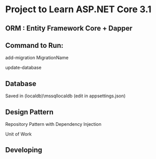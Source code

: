 # Project to Learn ASP.NET Core 3.1 

## ORM : Entity Framework Core + Dapper

## Command to Run:
add-migration MigrationName

update-database

## Database 
Saved in (localdb)\mssqllocaldb
(edit in appsettings.json)

## Design Pattern
Repository Pattern with Dependency Injection

Unit of Work

## Developing

